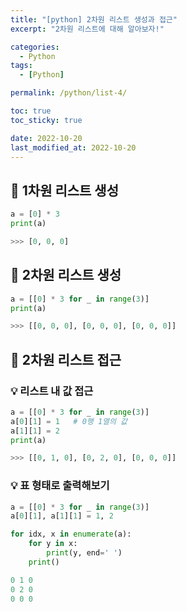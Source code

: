 ```yaml
---
title: "[python] 2차원 리스트 생성과 접근"
excerpt: "2차원 리스트에 대해 알아보자!"

categories:
  - Python
tags:
  - [Python]

permalink: /python/list-4/

toc: true
toc_sticky: true

date: 2022-10-20
last_modified_at: 2022-10-20
---
```



## 🚀 1차원 리스트 생성

```python
a = [0] * 3
print(a)

>>> [0, 0, 0]
```

## 🚀 2차원 리스트 생성

```python
a = [[0] * 3 for _ in range(3)]
print(a)

>>> [[0, 0, 0], [0, 0, 0], [0, 0, 0]]
```

## 🚀 2차원 리스트 접근
### 💡 리스트 내 값 접근

```python
a = [[0] * 3 for _ in range(3)]
a[0][1] = 1   # 0행 1열의 값
a[1][1] = 2
print(a)

>>> [[0, 1, 0], [0, 2, 0], [0, 0, 0]]
```

### 💡 표 형태로 출력해보기

```python
a = [[0] * 3 for _ in range(3)]
a[0][1], a[1][1] = 1, 2

for idx, x in enumerate(a):
    for y in x:
        print(y, end=' ')
    print()
```
```python
0 1 0 
0 2 0 
0 0 0 
```
